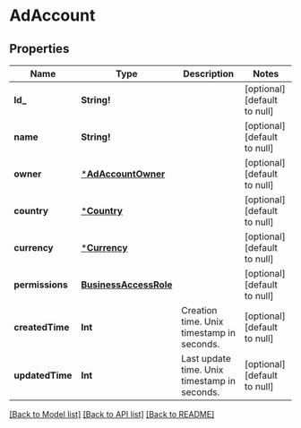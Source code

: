 # AdAccount

## Properties
Name | Type | Description | Notes
------------ | ------------- | ------------- | -------------
**Id_** | **String!** |  | [optional] [default to null]
**name** | **String!** |  | [optional] [default to null]
**owner** | [***AdAccountOwner**](Ad_account_owner.md) |  | [optional] [default to null]
**country** | [***Country**](Country.md) |  | [optional] [default to null]
**currency** | [***Currency**](Currency.md) |  | [optional] [default to null]
**permissions** | [**BusinessAccessRole**](BusinessAccessRole.md) |  | [optional] [default to null]
**createdTime** | **Int** | Creation time. Unix timestamp in seconds. | [optional] [default to null]
**updatedTime** | **Int** | Last update time. Unix timestamp in seconds. | [optional] [default to null]

[[Back to Model list]](../README.md#documentation-for-models) [[Back to API list]](../README.md#documentation-for-api-endpoints) [[Back to README]](../README.md)



